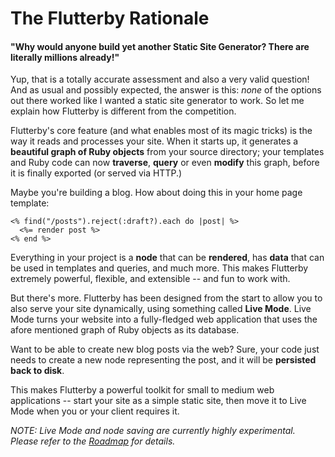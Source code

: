 # The Flutterby Rationale

#### "Why would anyone build yet another Static Site Generator? There are literally millions already!"

Yup, that is a totally accurate assessment and also a very valid question! And as usual and possibly expected, the answer is this: _none_ of the options out there worked like I wanted a static site generator to work. So let me explain how Flutterby is different from the competition.

Flutterby's core feature (and what enables most of its magic tricks) is the way it reads and processes your site. When it starts up, it generates a **beautiful graph of Ruby objects** from your source directory; your templates and Ruby code can now **traverse**, **query** or even **modify** this graph, before it is finally exported (or served via HTTP.)

Maybe you're building a blog. How about doing this in your home page template:

~~~
<% find("/posts").reject(:draft?).each do |post| %>
  <%= render post %>
<% end %>
~~~

Everything in your project is a **node** that can be **rendered**, has **data** that can be used in templates and queries, and much more. This makes Flutterby extremely powerful, flexible, and extensible -- and fun to work with.

But there's more. Flutterby has been designed from the start to allow you to also serve your site dynamically, using something called **Live Mode**. Live Mode turns your website into a fully-fledged web application that uses the afore mentioned graph of Ruby objects as its database.

Want to be able to create new blog posts via the web? Sure, your code just needs to create a new node representing the post, and it will be **persisted back to disk**.

This makes Flutterby a powerful toolkit for small to medium web applications -- start your site as a simple static site, then move it to Live Mode when you or your client requires it.

_NOTE: Live Mode and node saving are currently highly experimental. Please refer to the [Roadmap](./roadmap.html) for details._
